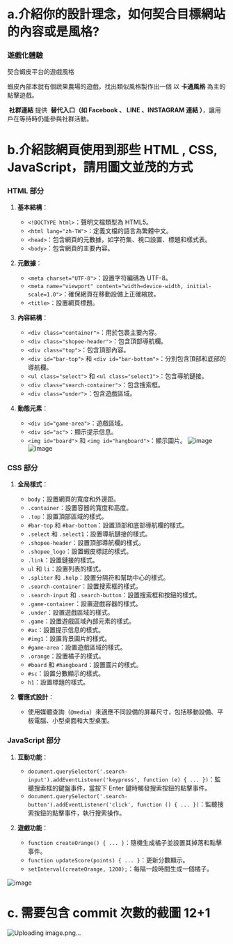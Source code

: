 # a.介紹你的設計理念，如何契合目標網站的內容或是風格?
### **遊戲化體驗**
契合蝦皮平台的遊戲風格

蝦皮內部本就有個蔬果農場的遊戲，找出類似風格製作出一個 以 **卡通風格** 為主的點擊遊戲。

 **社群連結**
提供  **替代入口（如 Facebook 、 LINE 、INSTAGRAM 連結 ）**，讓用戶在等待時仍能參與社群活動。

# b.介紹該網頁使用到那些 HTML , CSS, JavaScript，請用圖文並茂的方式

### **HTML 部分**

1. **基本結構**：
    - `<!DOCTYPE html>`：聲明文檔類型為 HTML5。
    - `<html lang="zh-TW">`：定義文檔的語言為繁體中文。
    - `<head>`：包含網頁的元數據，如字符集、視口設置、標題和樣式表。
    - `<body>`：包含網頁的主要內容。

2. **元數據**：
    - `<meta charset="UTF-8">`：設置字符編碼為 UTF-8。
    - `<meta name="viewport" content="width=device-width, initial-scale=1.0">`：確保網頁在移動設備上正確縮放。
    - `<title>`：設置網頁標題。

3. **內容結構**：
    - `<div class="container">`：用於包裹主要內容。
    - `<div class="shopee-header">`：包含頂部導航欄。
    - `<div class="top">`：包含頂部內容。
    - `<div id="bar-top">` 和 `<div id="bar-bottom">`：分別包含頂部和底部的導航欄。
    - `<ul class="select">` 和 `<ul class="select1">`：包含導航鏈接。
    - `<div class="search-container">`：包含搜索框。
    - `<div class="under">`：包含遊戲區域。

4. **動態元素**：
    - `<div id="game-area">`：遊戲區域。
    - `<div id="ac">`：顯示提示信息。
    - `<img id="board">` 和 `<img id="hangboard">`：顯示圖片。
  ![image](https://github.com/user-attachments/assets/dc2b0711-fdee-440d-8378-0f9a0bccbbcc)
![image](https://github.com/user-attachments/assets/98c14db0-5877-4599-b29e-b2316b3a4f91)

### **CSS 部分**

1. **全局樣式**：
    - `body`：設置網頁的寬度和外邊距。
    - `.container`：設置容器的寬度和高度。
    - `.top`：設置頂部區域的樣式。
    - `#bar-top` 和 `#bar-bottom`：設置頂部和底部導航欄的樣式。
    - `.select` 和 `.select1`：設置導航鏈接的樣式。
    - `.shopee-header`：設置頂部導航欄的樣式。
    - `.shopee_logo`：設置蝦皮標誌的樣式。
    - `.link`：設置鏈接的樣式。
    - `ul` 和 `li`：設置列表的樣式。
    - `.spliter` 和 `.help`：設置分隔符和幫助中心的樣式。
    - `.search-container`：設置搜索框的樣式。
    - `.search-input` 和 `.search-button`：設置搜索框和按鈕的樣式。
    - `.game-container`：設置遊戲容器的樣式。
    - `.under`：設置遊戲區域的樣式。
    - `.game`：設置遊戲區域內部元素的樣式。
    - `#ac`：設置提示信息的樣式。
    - `#img1`：設置背景圖片的樣式。
    - `#game-area`：設置遊戲區域的樣式。
    - `.orange`：設置橘子的樣式。
    - `#board` 和 `#hangboard`：設置圖片的樣式。
    - `#sc`：設置分數顯示的樣式。
    - `h1`：設置標題的樣式。

2. **響應式設計**：
    - 使用媒體查詢（`@media`）來適應不同設備的屏幕尺寸，包括移動設備、平板電腦、小型桌面和大型桌面。

### **JavaScript 部分**

1. **互動功能**：
    - `document.querySelector('.search-input').addEventListener('keypress', function (e) { ... })`：監聽搜索框的鍵盤事件，當按下 Enter 鍵時觸發搜索按鈕的點擊事件。
    - `document.querySelector('.search-button').addEventListener('click', function () { ... })`：監聽搜索按鈕的點擊事件，執行搜索操作。

2. **遊戲功能**：
    - `function createOrange() { ... }`：隨機生成橘子並設置其掉落和點擊事件。
    - `function updateScore(points) { ... }`：更新分數顯示。
    - `setInterval(createOrange, 1200);`：每隔一段時間生成一個橘子。

![image](https://github.com/user-attachments/assets/ff8bdf8f-e4e3-4ee1-9301-3a93af334541)

# c. 需要包含 commit 次數的截圖 12+1
![Uploading image.png…]()


